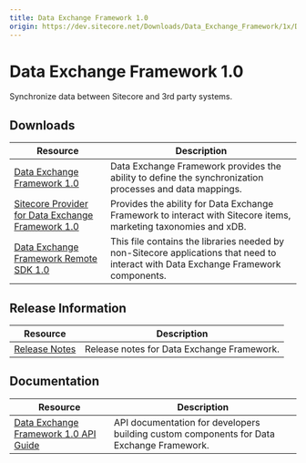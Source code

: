 ```yaml
---
title: Data Exchange Framework 1.0
origin: https://dev.sitecore.net/Downloads/Data_Exchange_Framework/1x/Data_Exchange_Framework_10.aspx
---
```


# Data Exchange Framework 1.0

Synchronize data between Sitecore and 3rd party systems.

## Downloads

 | Resource | Description |
 | --- | --- |
 | [Data Exchange Framework 1.0](https://sitecoredev.azureedge.net/~/media/7F74B3EDFD4940B5A79551BF60B99AFD.ashx?date=20160902T155624) | Data Exchange Framework provides the ability to define the synchronization processes and data mappings. |
 | [Sitecore Provider for Data Exchange Framework 1.0](https://sitecoredev.azureedge.net/~/media/CFB9CAB8A2824C1F90D7CFB9D5807ACE.ashx?date=20160902T155816) | Provides the ability for Data Exchange Framework to interact with Sitecore items, marketing taxonomies and xDB. |
 | [Data Exchange Framework Remote SDK 1.0](https://sitecoredev.azureedge.net/~/media/7E54C033C76545EEB2D38C44B7B48A3E.ashx?date=20160902T160037) | This file contains the libraries needed by non-Sitecore applications that need to interact with Data Exchange Framework components. |

## Release Information

 | Resource | Description |
 | --- | --- |
 | [Release Notes](https://dev.sitecore.net:443/downloads/Data%20Exchange%20Framework/1x/Data%20Exchange%20Framework%2010/Release%20Notes) | Release notes for Data Exchange Framework. |

## Documentation

 | Resource | Description |
 | --- | --- |
 | [Data Exchange Framework 1.0 API Guide](https://sitecoredev.azureedge.net/~/media/D7BEBAD2C52A436C8F90468AFF7073D4.ashx?date=20160902T163344) | API documentation for developers building custom components for Data Exchange Framework. |